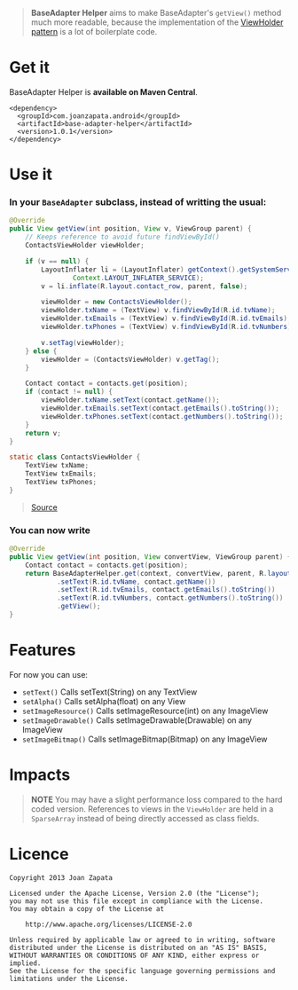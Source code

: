 > **BaseAdapter Helper** aims to make BaseAdapter's ```getView()``` method much more readable, because the implementation of the [ViewHolder pattern](http://www.jmanzano.es/blog/?p=166) is a lot of boilerplate code.

# Get it

BaseAdapter Helper is **available on Maven Central**.

```
<dependency>
  <groupId>com.joanzapata.android</groupId>
  <artifactId>base-adapter-helper</artifactId>
  <version>1.0.1</version>
</dependency>
```

# Use it

### In your ```BaseAdapter``` subclass, instead of writting the usual:

```java
@Override
public View getView(int position, View v, ViewGroup parent) {
    // Keeps reference to avoid future findViewById()
    ContactsViewHolder viewHolder;

    if (v == null) {
        LayoutInflater li = (LayoutInflater) getContext().getSystemService(
                Context.LAYOUT_INFLATER_SERVICE);
        v = li.inflate(R.layout.contact_row, parent, false);

        viewHolder = new ContactsViewHolder();
        viewHolder.txName = (TextView) v.findViewById(R.id.tvName);
        viewHolder.txEmails = (TextView) v.findViewById(R.id.tvEmails);
        viewHolder.txPhones = (TextView) v.findViewById(R.id.tvNumbers);

        v.setTag(viewHolder);
    } else {
        viewHolder = (ContactsViewHolder) v.getTag();
    }

    Contact contact = contacts.get(position);
    if (contact != null) {
        viewHolder.txName.setText(contact.getName());
        viewHolder.txEmails.setText(contact.getEmails().toString());
        viewHolder.txPhones.setText(contact.getNumbers().toString());
    }
    return v;
}

static class ContactsViewHolder {
    TextView txName;
    TextView txEmails;
    TextView txPhones;
}
```
> [Source](http://www.jmanzano.es/blog/?p=166)

### You can now write

```java
@Override
public View getView(int position, View convertView, ViewGroup parent) {
    Contact contact = contacts.get(position);
    return BaseAdapterHelper.get(context, convertView, parent, R.layout.contact_row)
            .setText(R.id.tvName, contact.getName())
            .setText(R.id.tvEmails, contact.getEmails().toString())
            .setText(R.id.tvNumbers, contact.getNumbers().toString())
            .getView();
}
```

# Features

For now you can use:

* ```setText()``` Calls setText(String) on any TextView
* ```setAlpha()``` Calls setAlpha(float) on any View
* ```setImageResource()``` Calls setImageResource(int) on any ImageView
* ```setImageDrawable()``` Calls setImageDrawable(Drawable) on any ImageView
* ```setImageBitmap()``` Calls setImageBitmap(Bitmap) on any ImageView

# Impacts

> **NOTE** You may have a slight performance loss compared to the hard coded version. References to views in the ```ViewHolder``` are held in a ```SparseArray``` instead of being directly accessed as class fields.

# Licence

```
Copyright 2013 Joan Zapata

Licensed under the Apache License, Version 2.0 (the "License");
you may not use this file except in compliance with the License.
You may obtain a copy of the License at

    http://www.apache.org/licenses/LICENSE-2.0

Unless required by applicable law or agreed to in writing, software
distributed under the License is distributed on an "AS IS" BASIS,
WITHOUT WARRANTIES OR CONDITIONS OF ANY KIND, either express or implied.
See the License for the specific language governing permissions and
limitations under the License.
```
